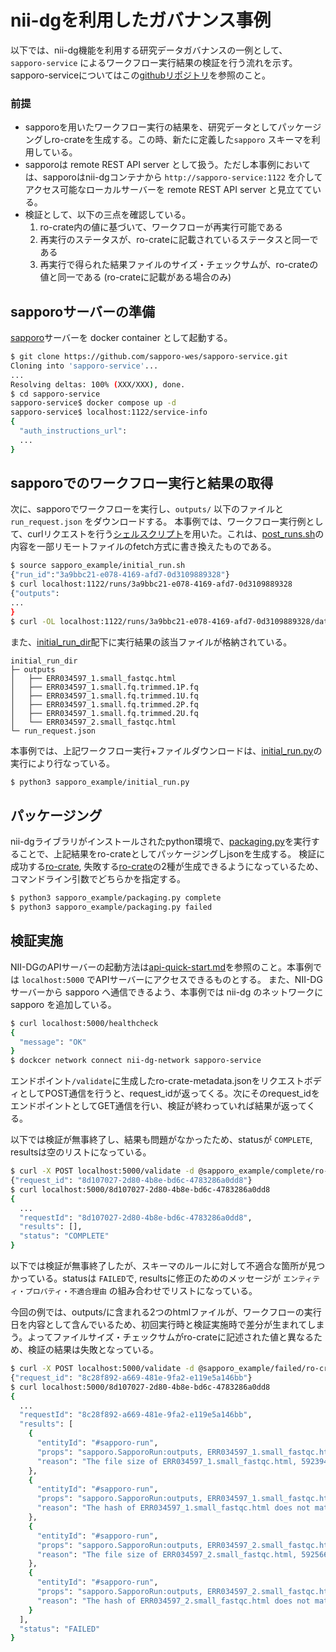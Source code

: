 # nii-dgを利用したガバナンス事例
以下では、nii-dg機能を利用する研究データガバナンスの一例として、 `sapporo-service` によるワークフロー実行結果の検証を行う流れを示す。 sapporo-serviceについてはこの[githubリポジトリ](https://github.com/sapporo-wes/sapporo-service)を参照のこと。

### 前提
- sapporoを用いたワークフロー実行の結果を、研究データとしてパッケージングしro-crateを生成する。この時、新たに定義した`sapporo` スキーマを利用している。
- sapporoは remote REST API server として扱う。ただし本事例においては、sapporoはnii-dgコンテナから `http://sapporo-service:1122` を介してアクセス可能なローカルサーバーを remote REST API server と見立てている。
- 検証として、以下の三点を確認している。
  1. ro-crate内の値に基づいて、ワークフローが再実行可能である
  2. 再実行のステータスが、ro-crateに記載されているステータスと同一である
  3. 再実行で得られた結果ファイルのサイズ・チェックサムが、ro-crateの値と同一である (ro-crateに記載がある場合のみ)


## sapporoサーバーの準備
[sapporo](https://github.com/sapporo-wes/sapporo-service)サーバーを docker container として起動する。
```bash
$ git clone https://github.com/sapporo-wes/sapporo-service.git
Cloning into 'sapporo-service'...
...
Resolving deltas: 100% (XXX/XXX), done.
$ cd sapporo-service
sapporo-service$ docker compose up -d
sapporo-service$ localhost:1122/service-info
{
  "auth_instructions_url":
  ...
}
```

## sapporoでのワークフロー実行と結果の取得
次に、sapporoでワークフローを実行し、`outputs/` 以下のファイルと `run_request.json` をダウンロードする。 本事例では、ワークフロー実行例として、curlリクエストを行う[シェルスクリプト](./initial_run.sh)を用いた。これは、[post_runs.sh](https://github.com/sapporo-wes/sapporo-service/blob/main/tests/curl_example/post_runs/cwltool/attach_all_files/post_runs.sh)の内容を一部リモートファイルのfetch方式に書き換えたものである。
```bash
$ source sapporo_example/initial_run.sh
{"run_id":"3a9bbc21-e078-4169-afd7-0d3109889328"}
$ curl localhost:1122/runs/3a9bbc21-e078-4169-afd7-0d3109889328
{"outputs":
...
}
$ curl -OL localhost:1122/runs/3a9bbc21-e078-4169-afd7-0d3109889328/data/run_request.json
```

また、[initial_run_dir](./initial_run)配下に実行結果の該当ファイルが格納されている。

```
initial_run_dir
├─ outputs
│   ├── ERR034597_1.small_fastqc.html
│   ├── ERR034597_1.small.fq.trimmed.1P.fq
│   ├── ERR034597_1.small.fq.trimmed.1U.fq
│   ├── ERR034597_1.small.fq.trimmed.2P.fq
│   ├── ERR034597_1.small.fq.trimmed.2U.fq
│   └── ERR034597_2.small_fastqc.html
└─ run_request.json
```

本事例では、上記ワークフロー実行+ファイルダウンロードは、[initial_run.py](./initial_run.py)の実行により行なっている。
```bash
$ python3 sapporo_example/initial_run.py
```

## パッケージング
nii-dgライブラリがインストールされたpython環境で、[packaging.py](./packaging.py)を実行することで、上記結果をro-crateとしてパッケージングしjsonを生成する。
検証に成功する[ro-crate](./complete/ro-crate-metadata.json), 失敗する[ro-crate](./failed/ro-crate-metadata.json)の2種が生成できるようになっているため、コマンドライン引数でどちらかを指定する。
```bash
$ python3 sapporo_example/packaging.py complete
$ python3 sapporo_example/packaging.py failed
```


## 検証実施
NII-DGのAPIサーバーの起動方法は[api-quick-start.md](../api-quick-start.md)を参照のこと。本事例では `localhost:5000` でAPIサーバーにアクセスできるものとする。
また、NII-DG サーバーから sapporo へ通信できるよう、本事例では nii-dg のネットワークに sapporo を追加している。
```bash
$ curl localhost:5000/healthcheck
{
  "message": "OK"
}
$ dockcer network connect nii-dg-network sapporo-service
```

エンドポイント`/validate`に生成したro-crate-metadata.jsonをリクエストボディとしてPOST通信を行うと、request_idが返ってくる。次にそのrequest_idをエンドポイントとしてGET通信を行い、検証が終わっていれば結果が返ってくる。

以下では検証が無事終了し、結果も問題がなかったため、statusが `COMPLETE`, resultsは空のリストになっている。
```bash
$ curl -X POST localhost:5000/validate -d @sapporo_example/complete/ro-crate-metadata.json -H "Content-Type: application/json"
{"request_id": "8d107027-2d80-4b8e-bd6c-4783286a0dd8"}
$ curl localhost:5000/8d107027-2d80-4b8e-bd6c-4783286a0dd8
{
  ...
  "requestId": "8d107027-2d80-4b8e-bd6c-4783286a0dd8",
  "results": [],
  "status": "COMPLETE"
}
```

以下では検証が無事終了したが、スキーマのルールに対して不適合な箇所が見つかっている。statusは `FAILED`で, resultsに修正のためのメッセージが `エンティティ・プロパティ・不適合理由` の組み合わせでリストになっている。

今回の例では、outputs/に含まれる2つのhtmlファイルが、ワークフローの実行日を内容として含んでいるため、初回実行時と検証実施時で差分が生まれてしまう。よってファイルサイズ・チェックサムがro-crateに記述された値と異なるため、検証の結果は失敗となっている。
```bash
$ curl -X POST localhost:5000/validate -d @sapporo_example/failed/ro-crate-metadata.json -H "Content-Type: application/json"
{"request_id": "8c28f892-a669-481e-9fa2-e119e5a146bb"}
$ curl localhost:5000/8d107027-2d80-4b8e-bd6c-4783286a0dd8
{
  ...
  "requestId": "8c28f892-a669-481e-9fa2-e119e5a146bb",
  "results": [
    {
      "entityId": "#sapporo-run",
      "props": "sapporo.SapporoRun:outputs, ERR034597_1.small_fastqc.html:contentSize",
      "reason": "The file size of ERR034597_1.small_fastqc.html, 592394B, does not match the `contentSize` value 592393B in <sapporo.File outputs/ERR034597_1.small_fastqc.html>."
    },
    {
      "entityId": "#sapporo-run",
      "props": "sapporo.SapporoRun:outputs, ERR034597_1.small_fastqc.html:sha256",
      "reason": "The hash of ERR034597_1.small_fastqc.html does not match the `sha256` value e8b481c75d81f97080d8d61b9a21558c91e94488cc89dd20d09de4f7171df32d in <sapporo.File outputs/ERR034597_1.small_fastqc.html>"
    },
    {
      "entityId": "#sapporo-run",
      "props": "sapporo.SapporoRun:outputs, ERR034597_2.small_fastqc.html:contentSize",
      "reason": "The file size of ERR034597_2.small_fastqc.html, 592566B, does not match the `contentSize` value 592565B in <sapporo.File outputs/ERR034597_2.small_fastqc.html>."
    },
    {
      "entityId": "#sapporo-run",
      "props": "sapporo.SapporoRun:outputs, ERR034597_2.small_fastqc.html:sha256",
      "reason": "The hash of ERR034597_2.small_fastqc.html does not match the `sha256` value 0f977665918cfebd9be552bb670c7c78cb70df83f1eb6af3303381062f9ff8d4 in <sapporo.File outputs/ERR034597_2.small_fastqc.html>"
    }
  ],
  "status": "FAILED"
}
```
